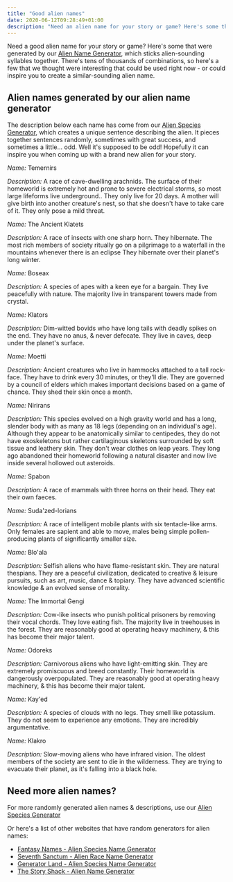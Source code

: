 ```yaml
---
title: "Good alien names"
date: 2020-06-12T09:28:49+01:00
description: "Need an alien name for your story or game? Here's some that were generated by our alien name generator"
---
```


Need a good alien name for your story or game? Here's some that were generated by our <a href="/alien-name-generator">Alien Name Generator</a>, which sticks alien-sounding syllables together. There's tens of thousands of combinations, so here's a few that we thought were interesting that could be used right now - or could inspire you to create a similar-sounding alien name. 

<h2>Alien names generated by our alien name generator</h2>

The description below each name has come from our <a href="/alien-species-generator">Alien Species Generator</a>, which creates a unique sentence describing the alien. It pieces together sentences randomly, sometimes with great success, and sometimes a little... odd. Well it's supposed to be odd! Hopefully it can inspire you when coming up with a brand new alien for your story. 

<div class="alien-species">
    <p><em>Name:</em> <span class="alien-species-name">Temernirs</span></p>
    <p><em>Description:</em> <span class="alien-species-description">A race of cave-dwelling arachnids. The surface of their homeworld is extremely hot and prone to severe electrical storms, so most large lifeforms live underground.. They only live for 20 days. A mother will give birth into another creature's nest, so that she doesn't have to take care of it. They only pose a mild threat.</span></p>
</div>

<div class="alien-species">
    <p><em>Name:</em> <span class="alien-species-name">The Ancient Klatets</span></p>
    <p><em>Description:</em> <span class="alien-species-description">A race of insects with one sharp horn. They hibernate. The most rich members of society ritually go on a pilgrimage to a waterfall in the mountains whenever there is an eclipse They hibernate over their planet's long winter.</span></p>
</div>

<div class="alien-species">
    <p><em>Name:</em> <span class="alien-species-name">Boseax</span></p>
    <p><em>Description:</em> <span class="alien-species-description">A species of apes with a keen eye for a bargain. They live peacefully with nature. The majority live in transparent towers made from crystal.</span></p>
</div>

<div class="alien-species">
    <p><em>Name:</em> <span class="alien-species-name">Klators</span></p>
    <p><em>Description:</em> <span class="alien-species-description">Dim-witted bovids who have long tails with deadly spikes on the end. They have no anus, &amp; never defecate. They live in caves, deep under the planet's surface.</span></p>
</div>


<div class="alien-species">
    <p><em>Name:</em> <span class="alien-species-name">Moetti</span></p>
    <p><em>Description:</em> <span class="alien-species-description">Ancient creatures who live in hammocks attached to a tall rock-face. They have to drink every 30 minutes, or they'll die. They are governed by a council of elders which makes important decisions based on a game of chance. They shed their skin once a month.</span></p>
</div>


<div class="alien-species">
    <p><em>Name:</em> <span class="alien-species-name">Nirirans</span></p>
    <p><em>Description:</em> <span class="alien-species-description">This species evolved on a high gravity world and has a long, slender body with as many as 18 legs (depending on an individual's age). Although they appear to be anatomically similar to centipedes, they do not have exoskeletons but rather cartilaginous skeletons surrounded by soft tissue and leathery skin. They don't wear clothes on leap years. They long ago abandoned their homeworld following a natural disaster and now live inside several hollowed out asteroids.</span></p>
</div>

<div class="alien-species">
    <p><em>Name:</em> <span class="alien-species-name">Spabon</span></p>
    <p><em>Description:</em> <span class="alien-species-description">A race of mammals with three horns on their head. They eat their own faeces.</span></p>
</div>

<div class="alien-species">
    <p><em>Name:</em> <span class="alien-species-name">Suda'zed-lorians</span></p>
    <p><em>Description:</em> <span class="alien-species-description">A race of intelligent mobile plants with six tentacle-like arms. Only females are sapient and able to move, males being simple pollen-producing plants of significantly smaller size.</span></p>
</div>

<div class="alien-species">
    <p><em>Name:</em> <span class="alien-species-name">Blo'ala</span></p>
    <p><em>Description:</em> <span class="alien-species-description">Selfish aliens who have flame-resistant skin. They are natural thespians. They are a peaceful civilization, dedicated to creative &amp; leisure pursuits, such as art, music, dance &amp; topiary. They have advanced scientific knowledge &amp; an evolved sense of morality.</span></p>
</div>

<div class="alien-species">
    <p><em>Name:</em> <span class="alien-species-name">The Immortal Gengi</span></p>
    <p><em>Description:</em> <span class="alien-species-description">Cow-like insects who punish political prisoners by removing their vocal chords. They love eating fish. The majority live in treehouses in the forest. They are reasonably good at operating heavy machinery, & this has become their major talent.</span></p>
</div>

<div class="alien-species">
    <p><em>Name:</em> <span class="alien-species-name">Odoreks</span></p>
    <p><em>Description:</em> <span class="alien-species-description">Carnivorous aliens who have light-emitting skin. They are extremely promiscuous and breed constantly. Their homeworld is dangerously overpopulated. They are reasonably good at operating heavy machinery, &amp; this has become their major talent.</span></p>
</div>

<div class="alien-species">
    <p><em>Name:</em> <span class="alien-species-name">Kay'ed</span></p>
    <p><em>Description:</em> <span class="alien-species-description">A species of clouds with no legs. They smell like potassium. They do not seem to experience any emotions. They are incredibly argumentative.</span></p>
</div>

<div class="alien-species">
    <p><em>Name:</em> <span class="alien-species-name">Klakro</span></p>
    <p><em>Description:</em> <span class="alien-species-description">Slow-moving aliens who have infrared vision. The oldest members of the society are sent to die in the wilderness. They are trying to evacuate their planet, as it's falling into a black hole.</span></p>
</div>

<h2>Need more alien names?</h2>

For more randomly generated alien names & descriptions, use our <a href="/alien-species-generator">Alien Species Generator</a>

Or here's a list of other websites that have random generators for alien names: 
<ul>
<li>
    <a href="https://www.fantasynamegenerators.com/alien-names.php">Fantasy Names - Alien Species Name Generator</a>
</li>
<li>
    <a href="https://www.seventhsanctum.com/generate.php?Genname=alienracename">Seventh Sanctum - Alien Race Name Generator</a>
</li>
<li>
    <a href="http://generatorland.com/usergenerator.aspx?id=10728">Generator Land - Alien Species Name Generator</a>
</li>
<li>
    <a href="https://thestoryshack.com/tools/alien-name-generator/">The Story Shack - Alien Name Generator</a>
</li>
</ul>